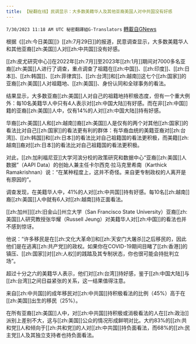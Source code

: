 ```yaml
---
title: 【秘翻在线】民调显示：大多数美籍华人及其他亚裔美国人对中共国没有好感
---
```

`7/30/2023 11:18 AM UTC 秘密翻譯組G-Translators` [轉載自GNews](https://gnews.org/articles/1499148)

根据《[[zh:今日美国]]》[[zh:7月29日]]的报道，民意调查显示，大多数美籍华人和其他亚裔[[zh:美国]]人对[[zh:中共国]]没有好感。

[[zh:皮尤研究中心]]在2022年[[zh:7月]]至2023年[[zh:1月]]期间对7000多名亚裔[[zh:美国]]人进行了调查，重点调查了祖籍在[[zh:中国]]、[[zh:印度]]、[[zh:日本]]、[[zh:韩国]]、[[zh:菲律宾]]、[[zh:台湾]]和[[zh:越南]]这七个[[zh:国家]]的亚裔[[zh:美国]]人对祖籍地、[[zh:美国]]、身份认同和全球事务的看法。

结果显示，大多数亚裔[[zh:美国]]人对自己的祖籍地持积极态度，但有一个重大例外：每10名美籍华人中只有4人表示对[[zh:中国大陆]]有好感。而在非[[zh:中国]]籍的亚裔[[zh:美国]]人中，仅有14%的人对[[zh:中国大陆]]持有好感。

华裔[[zh:美国]]人和[[zh:越南]]裔[[zh:美国]]人是仅有的两个对其他[[zh:国家]]的看法比对自己[[zh:国家]]的看法更有利的群体：有华裔血统的美籍亚裔对[[zh:台湾]]、[[zh:韩国]]和[[zh:日本]]的看法比对自己祖籍国的看法更积极，而美籍[[zh:越南]]裔对[[zh:日本]]的看法比对自己祖籍国的看法更积极。

对此，[[zh:加利福尼亚]]大学河滨分校的政策研究和数据中心“亚裔[[zh:美国]]人数据”（AAPI Data）的创始人兼主任卡尔西克·拉马克里希南（Karthick Ramakrishnan）说：“在某种程度上，这并不奇怪。来自更专制政权的人离开是有原因的”。

调查发现，在美籍华人中，41%的人对[[zh:中共国]]持有好感。每10名[[zh:越南]]裔[[zh:美国]]人中就有6人对[[zh:越南]]持正面看法。

[[zh:加州]][[zh:旧金山]]州立大学（San Francisco State University）亚裔[[zh:美国]]人研究教授张华耀（Russell Jeung）对美籍华人对[[zh:中国]]的看法也并不感到惊讶。

他说：“许多移民是在[[zh:文化大革命]]和[[zh:天安门大屠杀]]之后移民的，因此他们是在逃离[[zh:共产党]]的政权。如果你在COVID-19期间目睹了[[zh:香港]]的镇压、[[zh:国家]]对[[zh:人权]]的践踏及其专制状态，你也很可能会持批判立场”。

超过十分之六的美籍华人表示，他们对[[zh:台湾]]持好感，鉴于[[zh:中国大陆]]与[[zh:台湾]]之间日益紧张的关系，这一结果值得注意。

来自[[zh:中共国]]的成年移民对[[zh:中共国]]持积极看法的比例（45%）高于在[[zh:美国]]出生的移民（25%）。

在所有亚裔[[zh:美国]]人中，对[[zh:中共国]]持积极或消极看法的人在[[zh:政治]]派别上差别不大，这与[[zh:美国]]公众的情况形成鲜明对比。大约83%的[[zh:共和党]]人和倾向于[[zh:共和党]]的人对[[zh:中共国]]持负面看法，而68%的[[zh:民主党]]人及其独立支持者也持负面看法。
